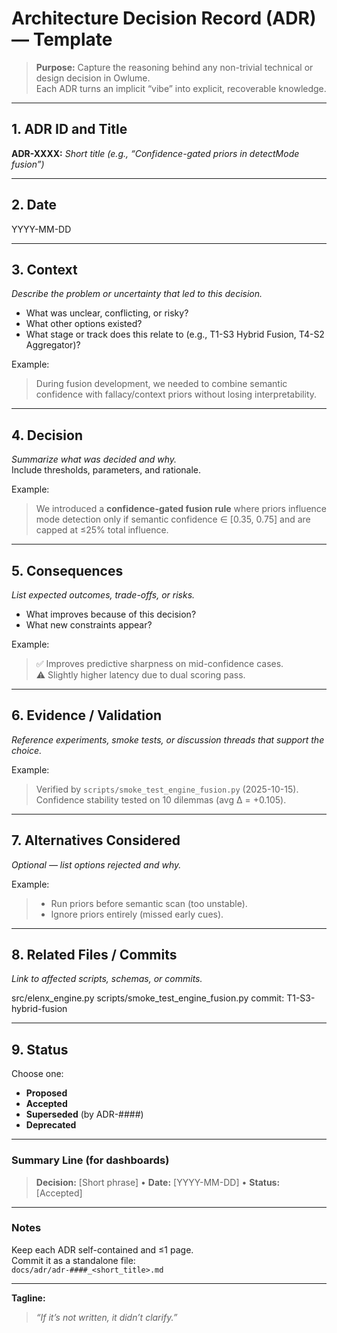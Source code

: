 # Architecture Decision Record (ADR) — Template

> **Purpose:** Capture the reasoning behind any non-trivial technical or design decision in Owlume.  
> Each ADR turns an implicit “vibe” into explicit, recoverable knowledge.

---

## 1. ADR ID and Title
**ADR-XXXX:** _Short title (e.g., “Confidence-gated priors in detectMode fusion”)_

---

## 2. Date
YYYY-MM-DD

---

## 3. Context
_Describe the problem or uncertainty that led to this decision._  
- What was unclear, conflicting, or risky?  
- What other options existed?  
- What stage or track does this relate to (e.g., T1-S3 Hybrid Fusion, T4-S2 Aggregator)?  

Example:  
> During fusion development, we needed to combine semantic confidence with fallacy/context priors without losing interpretability.

---

## 4. Decision
_Summarize what was decided and why._  
Include thresholds, parameters, and rationale.

Example:  
> We introduced a **confidence-gated fusion rule** where priors influence mode detection only if semantic confidence ∈ [0.35, 0.75] and are capped at ≤25% total influence.

---

## 5. Consequences
_List expected outcomes, trade-offs, or risks._  
- What improves because of this decision?  
- What new constraints appear?  

Example:  
> ✅ Improves predictive sharpness on mid-confidence cases.  
> ⚠️ Slightly higher latency due to dual scoring pass.

---

## 6. Evidence / Validation
_Reference experiments, smoke tests, or discussion threads that support the choice._

Example:  
> Verified by `scripts/smoke_test_engine_fusion.py` (2025-10-15).  
> Confidence stability tested on 10 dilemmas (avg Δ = +0.105).

---

## 7. Alternatives Considered
_Optional — list options rejected and why._

Example:  
> - Run priors before semantic scan (too unstable).  
> - Ignore priors entirely (missed early cues).

---

## 8. Related Files / Commits
_Link to affected scripts, schemas, or commits._  

src/elenx_engine.py
scripts/smoke_test_engine_fusion.py
commit: T1-S3-hybrid-fusion


---

## 9. Status
Choose one:  
- **Proposed**  
- **Accepted**  
- **Superseded** (by ADR-####)  
- **Deprecated**

---

### Summary Line (for dashboards)
> **Decision:** [Short phrase] • **Date:** [YYYY-MM-DD] • **Status:** [Accepted]

---

### Notes
Keep each ADR self-contained and ≤1 page.  
Commit it as a standalone file:  
`docs/adr/adr-####_<short_title>.md`

---

**Tagline:**  
> *“If it’s not written, it didn’t clarify.”*
